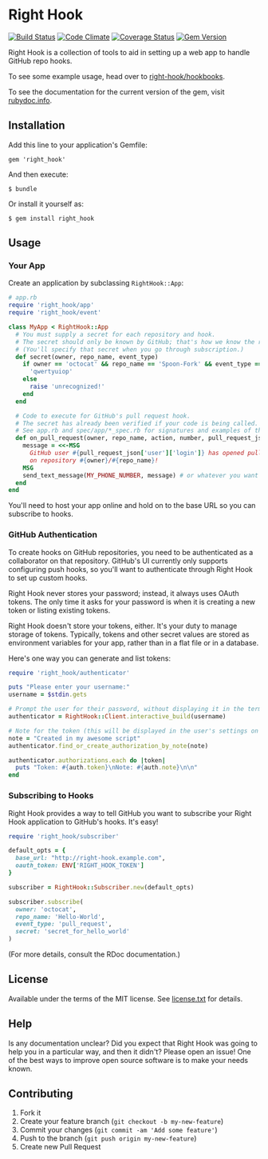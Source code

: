 # Right Hook

[![Build Status](https://travis-ci.org/mark-rushakoff/right_hook.png?branch=master)](https://travis-ci.org/mark-rushakoff/right_hook)
[![Code Climate](https://codeclimate.com/github/mark-rushakoff/right_hook.png)](https://codeclimate.com/github/mark-rushakoff/right_hook)
[![Coverage Status](https://coveralls.io/repos/mark-rushakoff/right_hook/badge.png)](https://coveralls.io/r/mark-rushakoff/right_hook)
[![Gem Version](https://badge.fury.io/rb/right_hook.png)](http://badge.fury.io/rb/right_hook)

Right Hook is a collection of tools to aid in setting up a web app to handle GitHub repo hooks.

To see some example usage, head over to [right-hook/hookbooks](https://github.com/right-hook/hookbooks).

To see the documentation for the current version of the gem, visit [rubydoc.info](http://rubydoc.info/gems/right_hook).

## Installation

Add this line to your application's Gemfile:

    gem 'right_hook'

And then execute:

    $ bundle

Or install it yourself as:

    $ gem install right_hook

## Usage

### Your App

Create an application by subclassing `RightHook::App`:

```ruby
# app.rb
require 'right_hook/app'
require 'right_hook/event'

class MyApp < RightHook::App
  # You must supply a secret for each repository and hook.
  # The secret should only be known by GitHub; that's how we know the request is coming from GitHub's servers.
  # (You'll specify that secret when you go through subscription.)
  def secret(owner, repo_name, event_type)
    if owner == 'octocat' && repo_name == 'Spoon-Fork' && event_type == RightHook::Event::PULL_REQUEST
      'qwertyuiop'
    else
      raise 'unrecognized!'
    end
  end

  # Code to execute for GitHub's pull request hook.
  # The secret has already been verified if your code is being called.
  # See app.rb and spec/app/*_spec.rb for signatures and examples of the valid handlers.
  def on_pull_request(owner, repo_name, action, number, pull_request_json)
    message = <<-MSG
      GitHub user #{pull_request_json['user']['login']} has opened pull request ##{number}
      on repository #{owner}/#{repo_name}!
    MSG
    send_text_message(MY_PHONE_NUMBER, message) # or whatever you want
  end
end
```

You'll need to host your app online and hold on to the base URL so you can subscribe to hooks.

### GitHub Authentication

To create hooks on GitHub repositories, you need to be authenticated as a collaborator on that repository.
GitHub's UI currently only supports configuring push hooks, so you'll want to authenticate through Right Hook to set up custom hooks.

Right Hook never stores your password; instead, it always uses OAuth tokens.
The only time it asks for your password is when it is creating a new token or listing existing tokens.

Right Hook doesn't store your tokens, either.
It's your duty to manage storage of tokens.
Typically, tokens and other secret values are stored as environment variables for your app, rather than in a flat file or in a database.

Here's one way you can generate and list tokens:

```ruby
require 'right_hook/authenticator'

puts "Please enter your username:"
username = $stdin.gets

# Prompt the user for their password, without displaying it in the terminal
authenticator = RightHook::Client.interactive_build(username)

# Note for the token (this will be displayed in the user's settings on GitHub)
note = "Created in my awesome script"
authenticator.find_or_create_authorization_by_note(note)

authenticator.authorizations.each do |token|
  puts "Token: #{auth.token}\nNote: #{auth.note}\n\n"
end
```

### Subscribing to Hooks

Right Hook provides a way to tell GitHub you want to subscribe your Right Hook application to GitHub's hooks.
It's easy!

```ruby
require 'right_hook/subscriber'

default_opts = {
  base_url: "http://right-hook.example.com",
  oauth_token: ENV['RIGHT_HOOK_TOKEN']
}

subscriber = RightHook::Subscriber.new(default_opts)

subscriber.subscribe(
  owner: 'octocat',
  repo_name: 'Hello-World',
  event_type: 'pull_request',
  secret: 'secret_for_hello_world'
)
```

(For more details, consult the RDoc documentation.)

## License

Available under the terms of the MIT license.
See [license.txt](license.txt) for details.

## Help

Is any documentation unclear?
Did you expect that Right Hook was going to help you in a particular way, and then it didn't?
Please open an issue!
One of the best ways to improve open source software is to make your needs known.

## Contributing

1. Fork it
2. Create your feature branch (`git checkout -b my-new-feature`)
3. Commit your changes (`git commit -am 'Add some feature'`)
4. Push to the branch (`git push origin my-new-feature`)
5. Create new Pull Request
